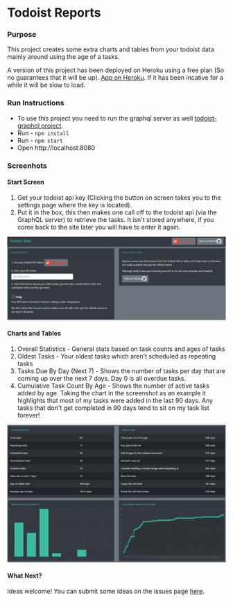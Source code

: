 # Todoist Reports

### Purpose
This project creates some extra charts and tables from your todoist data mainly around using the age of a tasks.

A version of this project has been deployed on Heroku using a free plan (So no guarantees that it will be up).
[App on Heroku](https://floating-ocean-88421.herokuapp.com/).
If it has been incative for a while it will be slow to load.

### Run Instructions
* To use this project you need to run the graphql server as well [todoist-graphql project](https://github.com/neallclark/todoist-graphql).
* Run - ```npm install```
* Run - ```npm start```
* Open http://localhost:8080

### Screenhots
#### Start Screen

1. Get your todoist api key (Clicking the button on screen takes you to the settings page where the key is located).
1. Put it in the box, this then makes one call off to the todoist api (via the GraphQL server) to retrieve the tasks. It isn't stored anywhere, if you come back to the site later you will have to enter it again.

![Start Screen](https://raw.githubusercontent.com/neallclark/todoist-reports/master/documentation/start-screen.png)

#### Charts and Tables

1. Overall Statistics - General stats based on task counts and ages of tasks
1. Oldest Tasks - Your oldest tasks which aren't scheduled as repeating tasks
1. Tasks Due By Day (Next 7) - Shows the number of tasks per day that are coming up over the next 7 days. Day 0 is all overdue tasks.
1. Cumulative Task Count By Age - Shows the number of active tasks added by age. Taking the chart in the screenshot as an example it highlights that most of my tasks were added in the last 90 days. Any tasks that don't get completed in 90 days tend to sit on my task list forever!

![Charts](https://raw.githubusercontent.com/neallclark/todoist-reports/master/documentation/tables-and-charts.png)

#### What Next?
Ideas welcome! You can submit some ideas on the issues page [here](https://github.com/neallclark/todoist-reports/issues).









